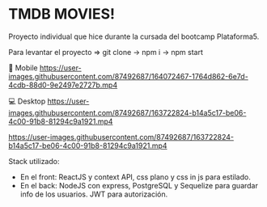 <h1>TMDB MOVIES!</h1>

Proyecto individual que hice durante la cursada del bootcamp Plataforma5.

Para levantar el proyecto => git clone -> npm i -> npm start

📱️ Mobile
https://user-images.githubusercontent.com/87492687/164072467-1764d862-6e7d-4cdb-88d0-9e2497e2727b.mp4
 
💻️ Desktop
https://user-images.githubusercontent.com/87492687/163722824-b14a5c17-be06-4c00-91b8-81294c9a1921.mp4

https://user-images.githubusercontent.com/87492687/163722824-b14a5c17-be06-4c00-91b8-81294c9a1921.mp4

 

Stack utilizado: 
 - En el front: ReactJS y context API, css plano y css in js para estilado.
 - En el back: NodeJS con express, PostgreSQL y Sequelize para guardar info de los usuarios. JWT para autorización.
